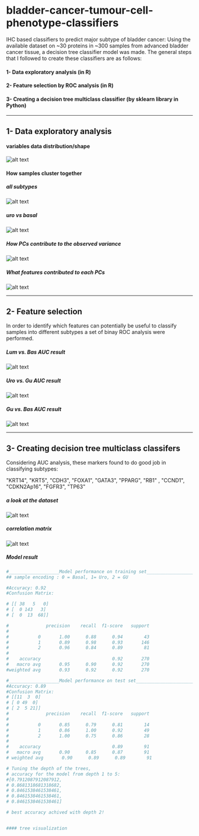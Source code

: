 # bladder-cancer-tumour-cell-phenotype-classifiers
IHC based classifiers to predict major subtype of bladder cancer:
Using the available dataset on ~30 proteins in ~300 samples from advanced bladder cancer tissue, a decision tree classifier model was made. The general steps that I followed to create these classifiers are as follows:
#### 1- Data exploratory analysis (in R)
#### 2- Feature selection by ROC analysis (in R)
#### 3- Creating a decision tree multiclass classifier (by sklearn library in Python) 
___________________________________________________________________________________________________________________________________________________________________

## 1- Data exploratory analysis

#### variables data distribution/shape

![alt text](https://raw.githubusercontent.com/hamidghaedi/bladder-cancer-tumour-cell-phenotype-classification/main/histograms.JPG)

#### How samples cluster together
##### all subtypes
![alt text](https://raw.githubusercontent.com/hamidghaedi/bladder-cancer-tumour-cell-phenotype-classification/main/pca1.JPG)

##### uro vs basal

![alt text](https://raw.githubusercontent.com/hamidghaedi/bladder-cancer-tumour-cell-phenotype-classification/main/pca2.JPG)

##### How PCs contribute to the observed variance

![alt text](https://raw.githubusercontent.com/hamidghaedi/bladder-cancer-tumour-cell-phenotype-classification/main/scree_plot.JPG) 

##### What features contributed to each PCs

![alt text](https://raw.githubusercontent.com/hamidghaedi/bladder-cancer-tumour-cell-phenotype-classification/main/corrplot.JPG) 

___________________________________________________________________________________________________________________________________________________________________

## 2- Feature selection 

In order to identify which features can potentially be useful to classify samples into different subtypes a set of binay ROC analysis were performed. 


##### Lum vs. Bas AUC result

![alt text](https://raw.githubusercontent.com/hamidghaedi/bladder-cancer-tumour-cell-phenotype-classification/main/luminal_basal_auc.JPG)

##### Uro vs. Gu AUC result

![alt text](https://raw.githubusercontent.com/hamidghaedi/bladder-cancer-tumour-cell-phenotype-classification/main/uroGuAUC.JPG)


##### Gu vs. Bas AUC result

![alt text](https://raw.githubusercontent.com/hamidghaedi/bladder-cancer-tumour-cell-phenotype-classification/main/GU_Basal_AUC.JPG)

___________________________________________________________________________________________________________________________________________________________________
## 3- Creating decision tree multiclass classifers

Considering AUC analysis,  these markers found to do good job in classifying subtypes: 

"KRT14", "KRT5", "CDH3", "FOXA1", "GATA3", "PPARG", "RB1" , "CCND1", "CDKN2Ap16", "FGFR3", "TP63"

##### a look at the dataset


![alt text](https://raw.githubusercontent.com/hamidghaedi/bladder-cancer-tumour-cell-phenotype-classification/main/dataset_1.JPG)

##### correlation matrix

![alt text](https://raw.githubusercontent.com/hamidghaedi/bladder-cancer-tumour-cell-phenotype-classification/main/corrmat.JPG)

##### Model result
```python
#___________________Model performance on training set_________________________#
## sample encoding : 0 = Basal, 1= Uro, 2 = GU

#Accuracy: 0.92
#Confusion Matrix: 

# [[ 38   5   0]
# [  0 143   3]
# [  0  13  68]]

#              precision    recall  f1-score   support
#
#           0       1.00      0.88      0.94        43
#           1       0.89      0.98      0.93       146
#           2       0.96      0.84      0.89        81
#
#    accuracy                           0.92       270
#   macro avg       0.95      0.90      0.92       270
#weighted avg       0.93      0.92      0.92       270
```


```python
#___________________Model performance on test set_________________________#
#Accuracy: 0.89
#Confusion Matrix: 
# [[11  3  0]
# [ 0 49  0]
# [ 2  5 21]]
#              precision    recall  f1-score   support
#
#           0       0.85      0.79      0.81        14
#           1       0.86      1.00      0.92        49
#           2       1.00      0.75      0.86        28
#
#    accuracy                           0.89        91
#   macro avg       0.90      0.85      0.87        91
# weighted avg       0.90      0.89      0.89        91
```

````python
# Tuning the depth of the trees,
# accuracy for the model from depth 1 to 5:
#[0.7912087912087912,
# 0.8681318681318682,
# 0.8461538461538461,
# 0.8461538461538461,
# 0.8461538461538461]

# best accuracy achived with depth 2! 


#### tree visualization

